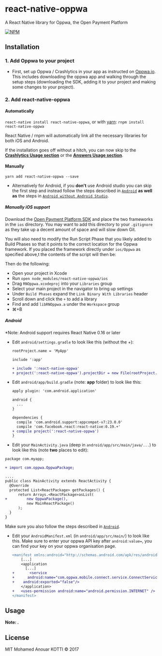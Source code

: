 # react-native-oppwa
A React Native library for Oppwa, the Open Payment Platform

[![NPM](https://nodei.co/npm/react-native-oppwa.png?downloads=true&downloadRank=true&stars=true)](https://nodei.co/npm/react-native-oppwa/)


## Installation

### 1. Add Oppwa to your project

- First, set up Oppwa / Crashlytics in your app as instructed on [Oppwa.io](https://oppwa.io).  This includes downloading the oppwa app and walking through the setup steps (downloading the SDK, adding it to your project and making some changes to your project).

### 2. Add react-native-oppwa

#### Automatically

`react-native install react-native-oppwa`, or with [yarn](https://github.com/rnpm/rnpm): `rnpm install react-native-oppwa`

React Native / rnpm will automatically link all the necessary libraries for both iOS and Android.

If the installation goes off without a hitch, you can now skip to the **[Crashlytics Usage section](#crashlytics-usage)** or the **[Answers Usage section](#answers-usage)**.

#### Manually

`yarn add react-native-oppwa --save`

- Alternatively for Android, if you **don't** use Android studio you can skip the first step and instead follow the steps described in [`Android`](#android) **as well as** the steps in [`Android without Android Studio`](#no_android_studio).


##### Manually iOS support

Download the [Open Payment Platform SDK](https://docs.oppwa.com/tutorials/mobile-sdk/first-integration) and place the two
frameworks in the `ios` directory. You may
want to add this directory to your `.gitignore` as they take up a decent amount
of space and will slow down Git.

You will also need to modify the Run Script Phase that you likely added to Build
Phases so that it points to the correct location for the Oppwa framework. If
you placed the framework directly under `ios/Oppwa` as specified above,t
the contents of the script will then be:


Then do the following:

- Open your project in Xcode
- Run ```open node_modules/react-native-oppwa/ios```
- Drag `RNOppwa.xcodeproj` into your `Libraries` group
- Select your main project in the navigator to bring up settings
- Under `Build Phases` expand the `Link Binary With Libraries` header
- Scroll down and click the `+` to add a library
- Find and add `libRNOppwa.a` under the `Workspace` group
- ⌘+B

<a name="android"></a>
##### Android

*Note: Android support requires React Native 0.16 or later 

* Edit `android/settings.gradle` to look like this (without the +):

  ```diff
  rootProject.name = 'MyApp'

  include ':app'

  + include ':react-native-oppwa'
  + project(':react-native-oppwa').projectDir = new File(rootProject.projectDir, '../node_modules/react-native-oppwa/android')
  ```

* Edit `android/app/build.gradle` (note: **app** folder) to look like this: 

  ```diff
  apply plugin: 'com.android.application'

  android {
    ...
  }

  dependencies {    
    compile 'com.android.support:appcompat-v7:23.0.0'
    compile 'com.facebook.react:react-native:0.19.+'
  + compile project(':react-native-oppwa')
  }
  ```

*  Edit your `MainActivity.java` (deep in `android/app/src/main/java/...`) to look like this (note **two** places to edit):

  ```diff
  package com.myapp;

  + import com.oppwa.OppwaPackage;

  ....
  public class MainActivity extends ReactActivity {
    @Override
    protected List<ReactPackage> getPackages() {
        return Arrays.<ReactPackage>asList(
  +         new OppwaPackage(),
            new MainReactPackage()
        );
    }
  }
  ```

Make sure you also follow the steps described in [`Android`](#android).


* Edit your `AndroidManifest.xml` (in `android/app/src/main/`) to look like this. Make sure to enter your oppwa API key after `android:value=`, you can find your key on your oppwa organisation page.

  ```diff
  <manifest xmlns:android="http://schemas.android.com/apk/res/android"
      [...]
      <application
        [...]
  +       <service
  +      android:name="com.oppwa.mobile.connect.service.ConnectService"
  +    android:exported="false"/>
      </application>
  +   <uses-permission android:name="android.permission.INTERNET" />
  </manifest>
  ```

## Usage

**Note: .**



## License
MIT Mohamed Anouar KOTTI © 2017


[rnpm]: https://github.com/rnpm/rnpm
